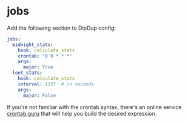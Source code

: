 # jobs

Add the following section to DipDup config:

```yaml
jobs:
  midnight_stats:
    hook: calculate_stats
    crontab: "0 0 * * *"
    args:
      major: True
  leet_stats:
    hook: calculate_stats
    interval: 1337  # in seconds
    args:
      major: False
```

If you're not familiar with the crontab syntax, there's an online service [crontab.guru](https://crontab.guru/) that will help you build the desired expression.

